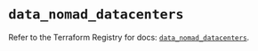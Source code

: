# `data_nomad_datacenters`

Refer to the Terraform Registry for docs: [`data_nomad_datacenters`](https://registry.terraform.io/providers/hashicorp/nomad/2.5.0/docs/data-sources/datacenters).
